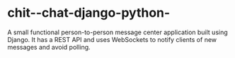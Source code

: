 # chit--chat-django-python-
A small functional person-to-person message center application built using Django. It has a REST API and uses WebSockets to notify clients of new messages and avoid polling.
